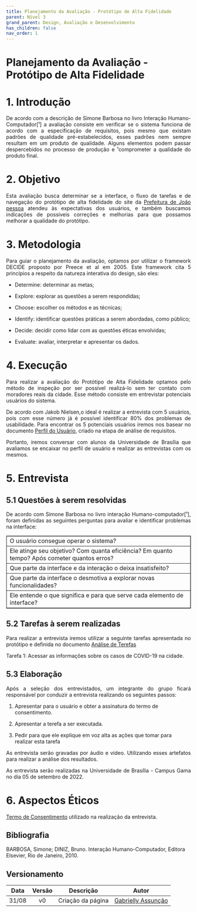 ```yaml
---
title: Planejamento da Avaliação - Protótipo de Alta Fidelidade
parent: Nível 3
grand_parent: Design, Avaliação e Desenvolvimento
has_children: false
nav_order: 1
---
```


# Planejamento da Avaliação - Protótipo de Alta Fidelidade

# 1. Introdução

<p align = "justify">De acordo com a descrição de Simone Barbosa no livro Interação Humano-Computador[¹] a avaliação consiste em verificar se o sistema funciona de acordo com a especificação de requisitos, pois mesmo que existam padrões de qualidade pré-estabelecidos, esses padrões nem sempre resultam em um produto de qualidade. Alguns elementos podem passar despercebidos
no processo de produção e ¹comprometer a qualidade do produto final. </p>

# 2. Objetivo

<p align="justify">Esta avaliação busca determinar se a interface, o fluxo de tarefas e de navegação do protótipo de alta fidelidade do site da <a href="https://www.joaopessoa.pb.gov.br/">Prefeitura de João pessoa</a> atendeu às expectativas dos usuários, e também buscamos indicações de possíveis correções e melhorias para que possamos melhorar a qualidade do protótipo. </p>

# 3. Metodologia

<p align="justify">Para guiar o planejamento da avaliação, optamos por utilizar o framework DECIDE proposto por Preece et al em 2005. Este framework cita 5 princípios a respeito da natureza interativa do design, são eles: </p>

- Determine: determinar as metas;

- Explore: explorar as questões a serem respondidas;

- Choose: escolher os métodos e as técnicas;

- Identify: identificar questões práticas a serem abordadas, como público;

- Decide: decidir como lidar com as questões éticas envolvidas;

- Evaluate: avaliar, interpretar e apresentar os dados.

# 4. Execução

<p align="justify">Para realizar a avaliação do Protótipo de Alta Fidelidade optamos pelo método de inspeção por ser possível realizá-lo sem ter contato com moradores reais da cidade. Esse método consiste em entrevistar potenciais usuários do sistema.</p>

<p align="justify">De acordo com Jakob Nielsen,o ideal é realizar a entrevista com 5 usuários, pois com esse número já é possível identificar 80% dos problemas de usabilidade. Para encontrar os 5 potenciais usuários iremos nos basear no documento <a href="https://interacao-humano-computador.github.io/2022.1-Prefeitura_Joao_Pessoa/AnaliseDeRequisitos/perfilDeUsuario.html">Perfil do Usuário</a>, criado na etapa de análise de requisitos.
</p>

<p align="justify">Portanto, iremos conversar com alunos da Universidade de Brasília que avaliamos se encaixar no perfil de usuário e realizar as entrevistas com os mesmos.</p>

# 5. Entrevista

## 5.1 Questões à serem resolvidas

<p align="justify">
De acordo com Simone Barbosa no livro interação Humano-computador[¹], foram definidas as seguintes perguntas para avaliar e identificar problemas na interface:</p>

<table border="1">
	<tr>
		<td>O usuário consegue operar o sistema?</td>
	</tr>
	<tr>
		<td>Ele atinge seu objetivo? Com quanta eficiência? Em quanto tempo? Após cometer quantos erros?</td>
	</tr>
	<tr>
		<td>Que parte da interface e da interação o deixa insatisfeito?</td>
	</tr>
	<tr>
		<td>Que parte da interface o desmotiva a explorar novas funcionalidades?</td>
	</tr>
	<tr>
		<td>Ele entende o que significa e para que serve cada elemento de interface?</td>
	</tr>
</table>

## 5.2 Tarefas à serem realizadas

<p align="justify">Para realizar a entrevista iremos utilizar a seguinte tarefas apresentada no protótipo e definida no documento <a href="https://interacao-humano-computador.github.io/2022.1-Prefeitura_Joao_Pessoa/AnaliseDeRequisitos/analiseDasTarefas.html">Análise de Terefas</a></p>

Tarefa 1: Acessar as informações sobre os casos de COVID-19 na cidade.

## 5.3 Elaboração

<p align="justify">Após a seleção dos entrevistados, um integrante do grupo ficará responsável por conduzir a entrevista realizando os seguintes passos:</p>

1. Apresentar para o usuário e obter a assinatura do termo de consentimento.

2. Apresentar a terefa a ser executada.

3. Pedir para que ele explique em voz alta as ações que tomar para realizar esta tarefa

<p align="justify">As entrevista serão gravadas por áudio e vídeo. Utilizando esses artefatos para realizar a análise dos resultados.</p>

<p align="justify">As entrevista serão realizadas na Universidade de Brasília - Campus Gama no dia  05 de setembro de 2022.</p>

# 6. Aspectos Éticos

<p align="justify"><a href="https://github.com/Interacao-Humano-Computador/2022.1-Prefeitura_Joao_Pessoa/blob/main/docs/assets/Termo_de_Consentimento.pdf">Termo de Consentimento</a> utilizado na realização da entrevista.</p>


## Bibliografia

BARBOSA, Simone; DINIZ, Bruno. Interação Humano-Computador, Editora Elsevier, Rio de Janeiro, 2010.

## Versionamento

| Data  | Versão |     Descrição     |                    Autor                     |
|:-----:|:------:|:-----------------:|:--------------------------------------------:|
| 31/08 |   v0   | Criação da página | [Gabrielly Assunção](https://github.com/GabriellyAssuncao) |
